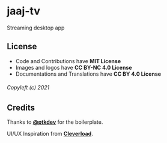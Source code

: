 # jaaj-tv

Streaming desktop app

## License

-   Code and Contributions have **MIT License**
-   Images and logos have **CC BY-NC 4.0 License**
-   Documentations and Translations have **CC BY 4.0 License**

###### Copyleft (c) 2021

## Credits

Thanks to [**@ptkdev**](https://github.com/ptkdev-boilerplate/svelte-electron-boilerplate) for the boilerplate.

UI/UX Inspiration from [**Cleverload**](https://dribbble.com/shots/16374672-Streaming-web-platform).
